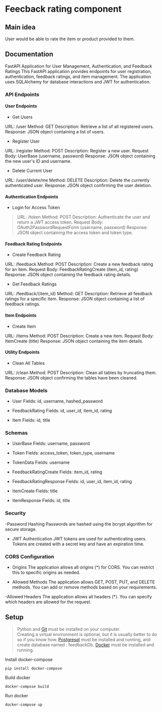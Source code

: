 # Feecback rating component
## Main idea
User would be able to rate the item or product provided to them.

## Documentation
FastAPI Application for User Management, Authentication, and Feedback Ratings
This FastAPI application provides endpoints for user registration, authentication, feedback ratings, and item management. The application uses SQLAlchemy for database interactions and JWT for authentication.


### API Endpoints

#### User Endpoints
- Get Users

URL: /user
Method: GET
Description: Retrieve a list of all registered users.
Response: JSON object containing a list of users.

- Register User

URL: /register
Method: POST
Description: Register a new user.
Request Body: UserBase (username, password)
Response: JSON object containing the new user's ID and username.

- Delete Current User

URL: /user/delete/me
Method: DELETE
Description: Delete the currently authenticated user.
Response: JSON object confirming the user deletion.

#### Authentication Endpoints
- Login for Access Token

> URL: /token
Method: POST
Description: Authenticate the user and return a JWT access token.
Request Body: OAuth2PasswordRequestForm (username, password)
Response: JSON object containing the access token and token type.

#### Feedback Rating Endpoints
- Create Feedback Rating

URL: /feedback
Method: POST
Description: Create a new feedback rating for an item.
Request Body: FeedbackRatingCreate (item_id, rating)
Response: JSON object containing the feedback rating details.

- Get Feedback Ratings

URL: /feedback/{item_id}
Method: GET
Description: Retrieve all feedback ratings for a specific item.
Response: JSON object containing a list of feedback ratings.

#### Item Endpoints
- Create Item

URL: /items
Method: POST
Description: Create a new item.
Request Body: ItemCreate (title)
Response: JSON object containing the item details.

#### Utility Endpoints
- Clean All Tables

URL: /clean
Method: POST
Description: Clean all tables by truncating them.
Response: JSON object confirming the tables have been cleaned.

### Database Models
- User
Fields: id, username, hashed_password

- FeedbackRating
Fields: id, user_id, item_id, rating

- Item
Fields: id, title

### Schemas
- UserBase
Fields: username, password

- Token
Fields: access_token, token_type, username

- TokenData
Fields: username

- FeedbackRatingCreate
Fields: item_id, rating

- FeedbackRatingResponse
Fields: id, user_id, item_id, rating

- ItemCreate
Fields: title

- ItemResponse
Fields: id, title

### Security
-Password Hashing
Passwords are hashed using the bcrypt algorithm for secure storage.

- JWT Authentication
JWT tokens are used for authenticating users. Tokens are created with a secret key and have an expiration time.

### CORS Configuration
- Origins
The application allows all origins (*) for CORS. You can restrict this to specific origins as needed.

- Allowed Methods
The application allows GET, POST, PUT, and DELETE methods. You can add or remove methods based on your requirements.

-Allowed Headers
The application allows all headers (*). You can specify which headers are allowed for the request.

## Setup 
> Python and [Git](https://git-scm.com) must be installed on your computer.  
> Creating a virtual environment is optional, but it is usually better to do so if you know how.
> [Postgresql](https://www.postgresql.org/download/) must be installed and running, and create database named : feedbackDb.
> [Docker](https://docs.docker.com/engine/install/) must be installed and running.

Install docker-compose
```
pip install docker-compose
```  
Build docker
```
docker-compose build
```  
Run docker
```
docker-compose up
```
